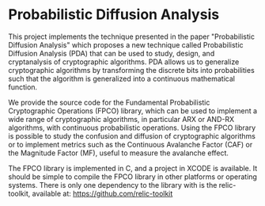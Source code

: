 # Probabilistic Diffusion Analysis 

This project implements the technique presented in the paper "Probabilistic Diffusion Analysis" which proposes a new technique called Probabilistic Diffusion Analysis (PDA) that can be used to study, design, and cryptanalysis of cryptographic algorithms. PDA allows us to generalize cryptographic algorithms by transforming the discrete bits into probabilities such that the algorithm is generalized into a continuous mathematical function. 

We provide the source code for the Fundamental Probabilistic Cryptographic Operations (FPCO) library, which can be used to implement a wide range of cryptographic algorithms, in particular ARX or AND-RX algorithms, with continuous probabilistic operations. Using the FPCO library is possible to study the confusion and diffusion of cryptographic algorithms or to implement metrics such as the Continuous Avalanche Factor (CAF) or the Magnitude Factor (MF), useful to measure the avalanche effect. 

The FPCO library is implemented in C, and a project in XCODE is available. It should be simple to compile the FPCO library in other platforms or operating systems. There is only one dependency to the library with is the relic-toolkit, available at: https://github.com/relic-toolkit

